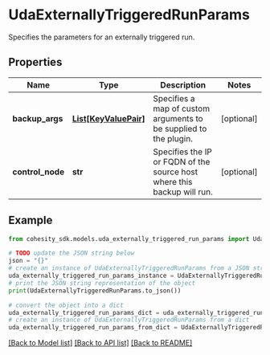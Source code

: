 # UdaExternallyTriggeredRunParams

Specifies the parameters for an externally triggered run.

## Properties

Name | Type | Description | Notes
------------ | ------------- | ------------- | -------------
**backup_args** | [**List[KeyValuePair]**](KeyValuePair.md) | Specifies a map of custom arguments to be supplied to the plugin. | [optional] 
**control_node** | **str** | Specifies the IP or FQDN of the source host where this backup will run. | [optional] 

## Example

```python
from cohesity_sdk.models.uda_externally_triggered_run_params import UdaExternallyTriggeredRunParams

# TODO update the JSON string below
json = "{}"
# create an instance of UdaExternallyTriggeredRunParams from a JSON string
uda_externally_triggered_run_params_instance = UdaExternallyTriggeredRunParams.from_json(json)
# print the JSON string representation of the object
print(UdaExternallyTriggeredRunParams.to_json())

# convert the object into a dict
uda_externally_triggered_run_params_dict = uda_externally_triggered_run_params_instance.to_dict()
# create an instance of UdaExternallyTriggeredRunParams from a dict
uda_externally_triggered_run_params_from_dict = UdaExternallyTriggeredRunParams.from_dict(uda_externally_triggered_run_params_dict)
```
[[Back to Model list]](../README.md#documentation-for-models) [[Back to API list]](../README.md#documentation-for-api-endpoints) [[Back to README]](../README.md)


